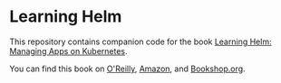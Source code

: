 # Learning Helm

This repository contains companion code for the book [Learning Helm: Managing Apps on Kubernetes](https://www.oreilly.com/library/view/learning-helm/9781492083641/).

You can find this book on [O'Reilly](https://www.oreilly.com/library/view/learning-helm/9781492083641/), [Amazon](https://www.amazon.com/Learning-Helm-Managing-Apps-Kubernetes/dp/1492083658), and [Bookshop.org](https://bookshop.org/books/learning-helm-managing-apps-on-kubernetes/9781492083658).
